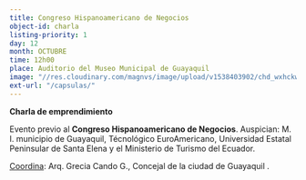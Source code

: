 ```yaml
---
title: Congreso Hispanoamericano de Negocios
object-id: charla
listing-priority: 1
day: 12
month: OCTUBRE
time: 12h00
place: Auditorio del Museo Municipal de Guayaquil
image: "//res.cloudinary.com/magnvs/image/upload/v1538403902/chd_wxhckw.jpg"
ext-url: "/capsulas/"
---
```

**Charla de emprendimiento**  

Evento previo al **Congreso Hispanoamericano de Negocios**. Auspician: M. I. municipio de Guayaquil, Técnológico EuroAmericano, Universidad Estatal Peninsular de Santa Elena y el Ministerio de Turismo del Ecuador.  

<u>Coordina</u>: Arq. Grecia Cando G., Concejal de la ciudad de Guayaquil .